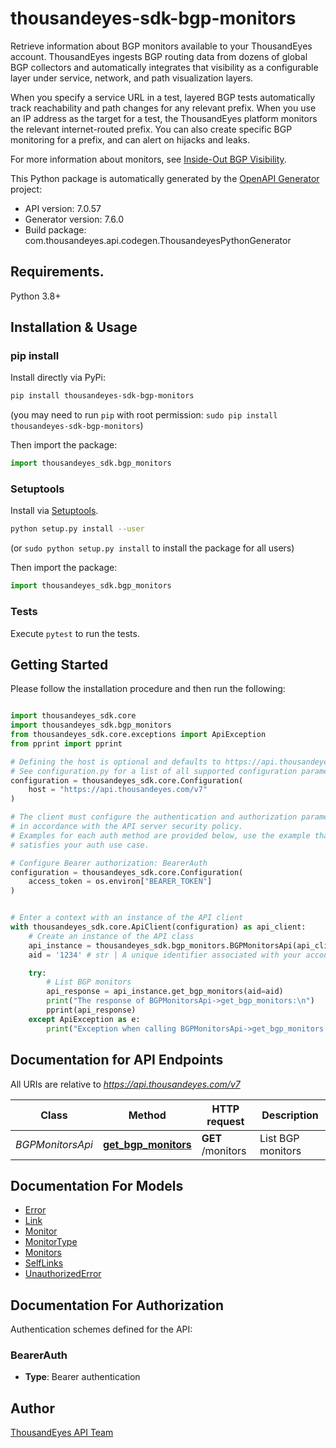 # thousandeyes-sdk-bgp-monitors

Retrieve information about BGP monitors available to your ThousandEyes account. ThousandEyes ingests BGP routing data from dozens of global BGP collectors and automatically integrates that visibility as a configurable layer under service, network, and path visualization layers.

When you specify a service URL in a test, layered BGP tests automatically track reachability and path changes for any relevant prefix. When you use an IP address as the target for a test, the ThousandEyes platform monitors the relevant internet-routed prefix. You can also create specific BGP monitoring for a prefix, and can alert on hijacks and leaks.

For more information about monitors, see [Inside-Out BGP Visibility](https://docs.thousandeyes.com/product-documentation/internet-and-wan-monitoring/tests/bgp-tests/inside-out-bgp-visibility).


This Python package is automatically generated by the [OpenAPI Generator](https://openapi-generator.tech) project:

- API version: 7.0.57
- Generator version: 7.6.0
- Build package: com.thousandeyes.api.codegen.ThousandeyesPythonGenerator

## Requirements.

Python 3.8+

## Installation & Usage
### pip install

Install directly via PyPi:

```sh
pip install thousandeyes-sdk-bgp-monitors
```
(you may need to run `pip` with root permission: `sudo pip install thousandeyes-sdk-bgp-monitors`)

Then import the package:
```python
import thousandeyes_sdk.bgp_monitors
```

### Setuptools

Install via [Setuptools](http://pypi.python.org/pypi/setuptools).

```sh
python setup.py install --user
```
(or `sudo python setup.py install` to install the package for all users)

Then import the package:
```python
import thousandeyes_sdk.bgp_monitors
```

### Tests

Execute `pytest` to run the tests.

## Getting Started

Please follow the installation procedure and then run the following:

```python

import thousandeyes_sdk.core
import thousandeyes_sdk.bgp_monitors
from thousandeyes_sdk.core.exceptions import ApiException
from pprint import pprint

# Defining the host is optional and defaults to https://api.thousandeyes.com/v7
# See configuration.py for a list of all supported configuration parameters.
configuration = thousandeyes_sdk.core.Configuration(
    host = "https://api.thousandeyes.com/v7"
)

# The client must configure the authentication and authorization parameters
# in accordance with the API server security policy.
# Examples for each auth method are provided below, use the example that
# satisfies your auth use case.

# Configure Bearer authorization: BearerAuth
configuration = thousandeyes_sdk.core.Configuration(
    access_token = os.environ["BEARER_TOKEN"]
)


# Enter a context with an instance of the API client
with thousandeyes_sdk.core.ApiClient(configuration) as api_client:
    # Create an instance of the API class
    api_instance = thousandeyes_sdk.bgp_monitors.BGPMonitorsApi(api_client)
    aid = '1234' # str | A unique identifier associated with your account group. You can retrieve your `AccountGroupId` from the `/account-groups` endpoint. Note that you must be assigned to the target account group. Specifying this parameter without being assigned to the target account group will result in an error response. (optional)

    try:
        # List BGP monitors
        api_response = api_instance.get_bgp_monitors(aid=aid)
        print("The response of BGPMonitorsApi->get_bgp_monitors:\n")
        pprint(api_response)
    except ApiException as e:
        print("Exception when calling BGPMonitorsApi->get_bgp_monitors: %s\n" % e)

```

## Documentation for API Endpoints

All URIs are relative to *https://api.thousandeyes.com/v7*

Class | Method | HTTP request | Description
------------ | ------------- | ------------- | -------------
*BGPMonitorsApi* | [**get_bgp_monitors**](https://github.com/thousandeyes/thousandeyes-sdk-python//tree/main/thousandeyes-sdk-bgp-monitors/docs/BGPMonitorsApi.md#get_bgp_monitors) | **GET** /monitors | List BGP monitors


## Documentation For Models

 - [Error](https://github.com/thousandeyes/thousandeyes-sdk-python//tree/main/thousandeyes-sdk-bgp-monitors/docs/Error.md)
 - [Link](https://github.com/thousandeyes/thousandeyes-sdk-python//tree/main/thousandeyes-sdk-bgp-monitors/docs/Link.md)
 - [Monitor](https://github.com/thousandeyes/thousandeyes-sdk-python//tree/main/thousandeyes-sdk-bgp-monitors/docs/Monitor.md)
 - [MonitorType](https://github.com/thousandeyes/thousandeyes-sdk-python//tree/main/thousandeyes-sdk-bgp-monitors/docs/MonitorType.md)
 - [Monitors](https://github.com/thousandeyes/thousandeyes-sdk-python//tree/main/thousandeyes-sdk-bgp-monitors/docs/Monitors.md)
 - [SelfLinks](https://github.com/thousandeyes/thousandeyes-sdk-python//tree/main/thousandeyes-sdk-bgp-monitors/docs/SelfLinks.md)
 - [UnauthorizedError](https://github.com/thousandeyes/thousandeyes-sdk-python//tree/main/thousandeyes-sdk-bgp-monitors/docs/UnauthorizedError.md)


<a id="documentation-for-authorization"></a>
## Documentation For Authorization


Authentication schemes defined for the API:
<a id="BearerAuth"></a>
### BearerAuth

- **Type**: Bearer authentication


## Author

<a href="mailto:api-team@thousandeyes.com">ThousandEyes API Team </a>


